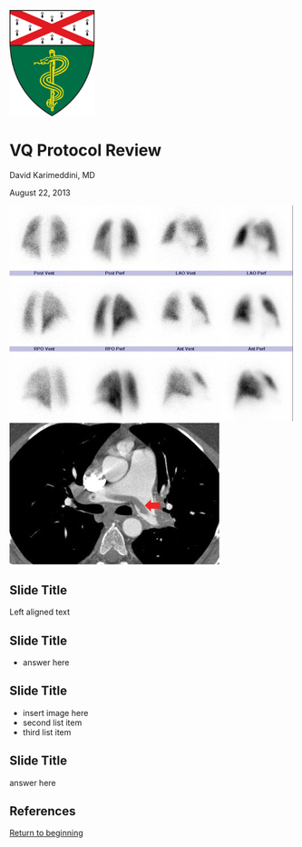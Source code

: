 <img src="img/YSM_Shield_trans.gif" width="150px" 
style="background:transparent;border:none;box-shadow:none" />
# VQ Protocol Review

David Karimeddini, MD

August 22, 2013



![vqscan](img/vq_scan.jpg)  
![cta](img/cta_pe.jpg)



## Slide Title
<p style="text-align: left">
Left aligned text
</p>



## Slide Title
  
<ul>
<li class="fragment">
answer here
</li>
</ul>



## Slide Title
  
* insert image here
* second list item
* third list item



## Slide Title

answer here



## References

[Return to beginning](#/1)
